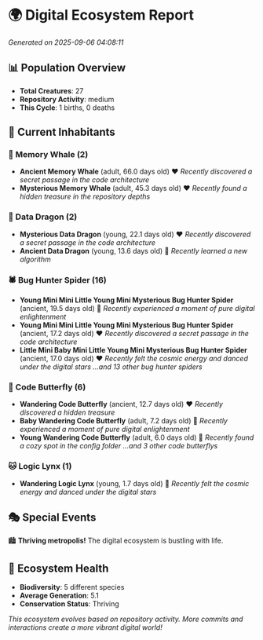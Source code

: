 # 🌍 Digital Ecosystem Report
*Generated on 2025-09-06 04:08:11*

## 📊 Population Overview
- **Total Creatures**: 27
- **Repository Activity**: medium
- **This Cycle**: 1 births, 0 deaths

## 👥 Current Inhabitants

### 🐋 Memory Whale (2)
- **Ancient Memory Whale** (adult, 66.0 days old) ❤️
  *Recently discovered a secret passage in the code architecture*
- **Mysterious Memory Whale** (adult, 45.3 days old) ❤️
  *Recently found a hidden treasure in the repository depths*

### 🐉 Data Dragon (2)
- **Mysterious Data Dragon** (young, 22.1 days old) ❤️
  *Recently discovered a secret passage in the code architecture*
- **Ancient Data Dragon** (young, 13.6 days old) 💚
  *Recently learned a new algorithm*

### 🕷️ Bug Hunter Spider (16)
- **Young Mini Mini Little Young Mini Mysterious Bug Hunter Spider** (ancient, 19.5 days old) 💛
  *Recently experienced a moment of pure digital enlightenment*
- **Young Mini Mini Little Young Mini Mysterious Bug Hunter Spider** (ancient, 17.2 days old) ❤️
  *Recently discovered a secret passage in the code architecture*
- **Little Mini Baby Mini Little Young Mini Mysterious Bug Hunter Spider** (ancient, 17.0 days old) ❤️
  *Recently felt the cosmic energy and danced under the digital stars*
  *...and 13 other bug hunter spiders*

### 🦋 Code Butterfly (6)
- **Wandering Code Butterfly** (ancient, 12.7 days old) ❤️
  *Recently discovered a hidden treasure*
- **Baby Wandering Code Butterfly** (adult, 7.2 days old) 💚
  *Recently experienced a moment of pure digital enlightenment*
- **Young Wandering Code Butterfly** (adult, 6.0 days old) 💚
  *Recently found a cozy spot in the config folder*
  *...and 3 other code butterflys*

### 🐱 Logic Lynx (1)
- **Wandering Logic Lynx** (young, 1.7 days old) 💚
  *Recently felt the cosmic energy and danced under the digital stars*

## 🎭 Special Events

🏙️ **Thriving metropolis!** The digital ecosystem is bustling with life.

## 🔬 Ecosystem Health
- **Biodiversity**: 5 different species
- **Average Generation**: 5.1
- **Conservation Status**: Thriving

*This ecosystem evolves based on repository activity. More commits and interactions create a more vibrant digital world!*